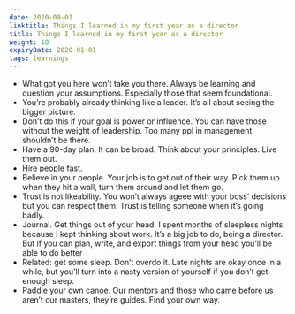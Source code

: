 ```yaml
---
date: 2020-09-01
linktitle: Things I learned in my first year as a director
title: Things I learned in my first year as a director
weight: 10
expiryDate: 2020-01-01
tags: learnings
---
```


- What got you here won’t take you there. Always be learning and question your assumptions. Especially those that seem foundational.
- You’re probably already thinking like a leader. It’s all about seeing the bigger picture.
- Don’t do this if your goal is power or influence. You can have those without the weight of leadership. Too many ppl in management shouldn’t be there.
- Have a 90-day plan. It can be broad. Think about your principles. Live them out.
-  Hire people fast.
- Believe in your people. Your job is to get out of their way. Pick them up when they hit a wall, turn them around and let them go.
- Trust is not likeability. You won’t always ageee with your boss’ decisions but you can respect them. Trust is telling someone when it’s going badly.
- Journal. Get things out of your head. I spent months of sleepless nights because I kept thinking about work. It’s a big job to do, being a director. But if you can plan, write, and export things from your head you’ll be able to do better
- Related: get some sleep. Don’t overdo it. Late nights are okay once in a while, but you’ll turn into a nasty version of yourself if you don’t get enough sleep.
- Paddle your own canoe. Our mentors and those who came before us aren’t our masters, they’re guides. Find your own way.